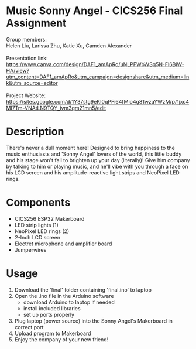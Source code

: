 # Music Sonny Angel - CICS256 Final Assignment
Group members:\
Helen Liu, Larissa Zhu, Katie Xu, Camden Alexander
\
\
Presentation link:\
https://www.canva.com/design/DAF1_amApRo/uNLPFWbWSq5N-Fl6BiW-HA/view?utm_content=DAF1_amApRo&utm_campaign=designshare&utm_medium=link&utm_source=editor
\
\
Project Website:
https://sites.google.com/d/1Y37stg9eKI0qPFi64fMio4g81wzaYWzM/p/1jxc4MI7Tm-VNAtLN9TQY_ivm3qm21mn5/edit
# Description
There's never a dull moment here! Designed to bring happiness to the music enthusiasts and 'Sonny Angel' lovers of the world, this little buddy and his stage won't fail to brighten up your day (literally)! Give him company by talking to him or playing music, and he'll vibe with you through a face on his LCD screen and his amplitude-reactive light strips and NeoPixel LED rings.
# Components
- CICS256 ESP32 Makerboard
- LED strip lights (1)
- NeoPixel LED rings (2)
- 2-Inch LCD screen
- Electret microphone and amplifier board
- Jumperwires
# Usage
1. Download the 'final' folder containing 'final.ino' to laptop
2. Open the .ino file in the Arduino software
    - download Arduino to laptop if needed
    - install included libraries
    - set up ports properly
3. Plug laptop (power source) into the Sonny Angel's Makerboard in correct port
4. Upload program to Makerboard
5. Enjoy the company of your new friend!
